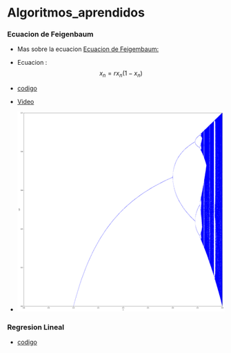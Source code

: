 # Algoritmos_aprendidos

### Ecuacion de Feigenbaum

- Mas sobre la ecuacion [Ecuacion de Feigembaum:](https://es.wikipedia.org/wiki/Aplicaci%C3%B3n_log%C3%ADstica)

- Ecuacion :
$$ x_n = rx_n(1-x_n)$$

- [codigo](./CodeFeigenbaum/Feigenbaum2.py)

- [Video](https://www.youtube.com/watch?v=ovJcsL7vyrk&t=2s)

- ![](./Images/Feigembaum.png)

### Regresion Lineal 

- [codigo](./lineal/linearRegressionAlgorithm.ipynb)
